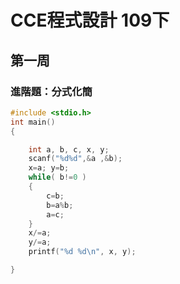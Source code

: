 
# CCE程式設計 109下
## 第一周
### 進階題：分式化簡
```C
#include <stdio.h>
int main()
{

	int a, b, c, x, y;
	scanf("%d%d",&a ,&b);
	x=a; y=b;
	while( b!=0 )
	{
		c=b;
		b=a%b;
		a=c;
	}
	x/=a;
	y/=a;
	printf("%d %d\n", x, y);

}
```

```procceessing
